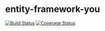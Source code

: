 # entity-framework-you

[![Build Status](https://travis-ci.com/clintirving/entity-framework-you.svg?branch=master)](https://travis-ci.com/clintirving/entity-framework-you)
[![Coverage Status](https://coveralls.io/repos/github/clintirving/entity-framework-you/badge.svg?branch=enable-continuous-build)](https://coveralls.io/github/clintirving/entity-framework-you?branch=enable-continuous-build)
